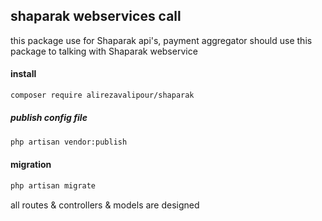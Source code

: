 ## shaparak webservices call
this package use for Shaparak api's,
payment aggregator should use this package to talking with Shaparak webservice

#### install
```bash
composer require alirezavalipour/shaparak
```
##### publish config file 
```bash
php artisan vendor:publish 
```
#### migration
```bash
php artisan migrate
```

all routes & controllers & models  are designed


